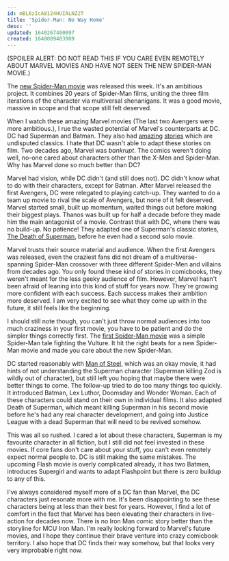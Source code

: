 ```yaml
---
id: mBL6zIcA8124HUIALNZ2T
title: 'Spider-Man: No Way Home'
desc: ''
updated: 1640267400097
created: 1640009403989
---
```


(SPOILER ALERT: DO NOT READ THIS IF YOU CARE EVEN REMOTELY ABOUT MARVEL MOVIES AND HAVE NOT SEEN THE NEW SPIDER-MAN MOVIE.)


The [new Spider-Man movie](https://www.rottentomatoes.com/m/spider_man_no_way_home) was released this week.
It's an ambitious project. It combines 20 years of Spider-Man films, uniting the three film iterations of the character via multiversal shenanigans.
It was a good movie, massive in scope and that scope still felt deserved.

When I watch these amazing Marvel movies (The last two Avengers were more ambitious.), I rue the wasted potential of Marvel's counterparts at DC. DC had Superman and Batman. They also had [amazing](https://en.wikipedia.org/wiki/The_Dark_Knight_Returns) [stories](https://en.wikipedia.org/wiki/Kingdom_Come_(comics)) which are undisputed classics. I hate that DC wasn't able to adapt these stories on film. Two decades ago, Marvel was _bankrupt_. The comics weren't doing well, no-one cared about characters other than the X-Men and Spider-Man. Why has Marvel done so much better than DC?

Marvel had vision, while DC didn't (and still does not). DC didn't know what to do with their characters, except for Batman. After Marvel released the first Avengers, DC were relegated to playing catch-up. They wanted to do a team up movie to rival the scale of Avengers, but none of it felt deserved. Marvel started small, built up momentum, waited things out before making their biggest plays. Thanos was built up for half a decade before they made him the main antagonist of a movie. Contrast that with DC, where there was no build-up. No patience! They adapted one of Superman's classic stories, [The Death of Superman](https://en.wikipedia.org/wiki/The_Death_of_Superman), before he even had a second solo movie.

Marvel trusts their source material and audience. When the first Avengers was released, even the craziest fans did not dream of a multiverse-spanning Spider-Man crossover with three different Spider-Men and villains from decades ago. You only found these kind of stories in comicbooks, they weren't meant for the less geeky audience of film. However, Marvel hasn't been afraid of leaning into this kind of stuff for years now. They're growing more confident with each success. Each success makes their ambition more deserved. I am very excited to see what they come up with in the future, it still feels like the beginning.

I should still note though, you can't just throw normal audiences into too much craziness in your first movie, you have to be patient and do the simpler things correctly first. The [first Spider-Man movie](https://www.rottentomatoes.com/m/spider_man_homecoming) was a simple Spider-Man tale fighting the Vulture. It hit the right beats for a new Spider-Man movie and made you care about the new Spider-Man.

DC started reasonably with [Man of Steel](https://www.rottentomatoes.com/m/superman_man_of_steel), which was an okay movie, it had hints of not understanding the Superman character (Superman killing Zod is wildly out of character), but still left you hoping that maybe there were better things to come. The follow-up tried to do too many things too quickly. It introduced Batman, Lex Luthor, Doomsday and Wonder Woman. Each of these characters could stand on their own in individual films. It also adapted Death of Superman, which meant killing Superman in his second movie before he's had any real character development, and going into Justice League with a dead Superman that will need to be revived somehow.

This was all so rushed. I cared a lot about these characters, Superman is my favourite character in all fiction, but I still did not feel invested in these movies. If core fans don't care about your stuff, you can't even remotely expect normal people to. DC is still making the same mistakes. The upcoming Flash movie is overly complicated already, it has two Batmen, introduces Supergirl and wants to adapt Flashpoint but there is zero buildup to any of this.

I've always considered myself more of a DC fan than Marvel, the DC characters just resonate more with me. It's been disappointing to see these characters being at less than their best for years. However, I find a lot of comfort in the fact that Marvel has been elevating their characters in live-action for decades now. There is no Iron Man comic story better than the storyline for MCU Iron Man. I'm really looking forward to Marvel's future movies, and I hope they continue their brave venture into crazy comicbook territory. I also hope that DC finds their way somehow, but that looks very very improbable right now.

